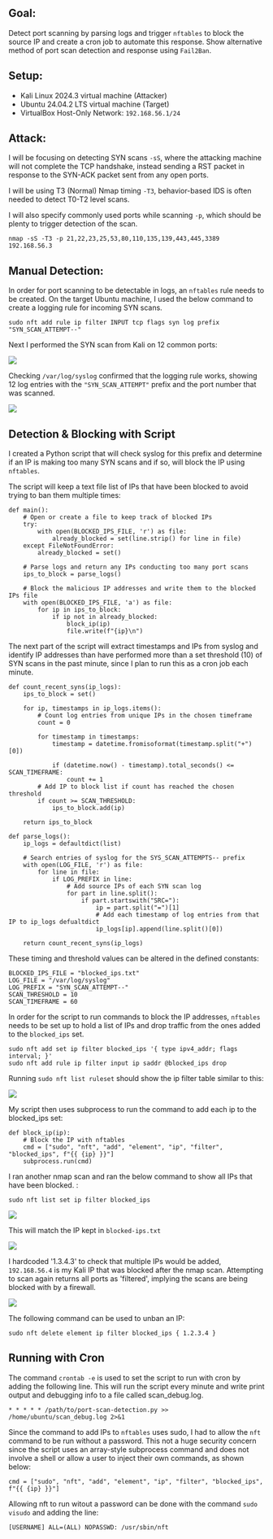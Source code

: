 ## Goal:

Detect port scanning by parsing logs and trigger `nftables` to block the source IP and create a cron job to automate this response. Show alternative method of port scan detection and response using `Fail2Ban`.

## Setup:

- Kali Linux 2024.3 virtual machine (Attacker)
- Ubuntu 24.04.2 LTS virtual machine (Target)
- VirtualBox Host-Only Network: `192.168.56.1/24`

## Attack:

I will be focusing on detecting SYN scans `-sS`, where the attacking machine will not complete the TCP handshake, instead sending a RST packet in response to the SYN-ACK packet sent from any open ports. 

I will be using T3 (Normal) Nmap timing `-T3`, behavior-based IDS is often needed to detect T0-T2 level scans.

I will also specify commonly used ports while scanning `-p`, which should be plenty to trigger detection of the scan.

`nmap -sS -T3 -p 21,22,23,25,53,80,110,135,139,443,445,3389 192.168.56.3`

## Manual Detection:

In order for port scanning to be detectable in logs, an `nftables` rule needs to be created. On the target Ubuntu machine, I used the below command to create a logging rule for incoming SYN scans.

`sudo nft add rule ip filter INPUT tcp flags syn log prefix "SYN_SCAN_ATTEMPT--"`

Next I performed the SYN scan from Kali on 12 common ports:

![](screenshots/port-scanning/nmap-scan.png)

Checking `/var/log/syslog` confirmed that the logging rule works, showing 12 log entries with the `"SYN_SCAN_ATTEMPT"` prefix and the port number that was scanned.

![](screenshots/port-scanning/manual-detection.png)

## Detection & Blocking with Script

I created a Python script that will check syslog for this prefix and determine if an IP is making too many SYN scans and if so, will block the IP using `nftables`.

The script will keep a text file list of IPs that have been blocked to avoid trying to ban them multiple times:

```
def main():
    # Open or create a file to keep track of blocked IPs
    try:
        with open(BLOCKED_IPS_FILE, 'r') as file:
            already_blocked = set(line.strip() for line in file)
    except FileNotFoundError:
        already_blocked = set()
    
    # Parse logs and return any IPs conducting too many port scans
    ips_to_block = parse_logs()

    # Block the malicious IP addresses and write them to the blocked IPs file
    with open(BLOCKED_IPS_FILE, 'a') as file:
        for ip in ips_to_block:
            if ip not in already_blocked:
                block_ip(ip)
                file.write(f"{ip}\n")
```

The next part of the script will extract timestamps and IPs from syslog and identify IP addresses than have performed more than a set threshold (10) of SYN scans in the past minute, since I plan to run this as a cron job each minute. 

```
def count_recent_syns(ip_logs):
    ips_to_block = set()

    for ip, timestamps in ip_logs.items():
        # Count log entries from unique IPs in the chosen timeframe 
        count = 0
        
        for timestamp in timestamps: 
            timestamp = datetime.fromisoformat(timestamp.split("+")[0])
            
            if (datetime.now() - timestamp).total_seconds() <= SCAN_TIMEFRAME:
                count += 1
        # Add IP to block list if count has reached the chosen threshold
        if count >= SCAN_THRESHOLD:
            ips_to_block.add(ip)
            
    return ips_to_block

def parse_logs():
    ip_logs = defaultdict(list)

    # Search entries of syslog for the SYS_SCAN_ATTEMPTS-- prefix
    with open(LOG_FILE, 'r') as file:
        for line in file:
            if LOG_PREFIX in line:
                # Add source IPs of each SYN scan log 
                for part in line.split():
                    if part.startswith("SRC="):
                        ip = part.split("=")[1]
                        # Add each timestamp of log entries from that IP to ip_logs defualtdict
                        ip_logs[ip].append(line.split()[0])
    
    return count_recent_syns(ip_logs)
```

These timing and threshold values can be altered in the defined constants:

```
BLOCKED_IPS_FILE = "blocked_ips.txt"
LOG_FILE = "/var/log/syslog"
LOG_PREFIX = "SYN_SCAN_ATTEMPT--"
SCAN_THRESHOLD = 10
SCAN_TIMEFRAME = 60
```

In order for the script to run commands to block the IP addresses, `nftables` needs to be set up to hold a list of IPs and drop traffic from the ones added to the `blocked_ips` set.

```
sudo nft add set ip filter blocked_ips '{ type ipv4_addr; flags interval; }'
sudo nft add rule ip filter input ip saddr @blocked_ips drop
```

Running `sudo nft list ruleset` should show the ip filter table similar to this:

![](screenshots/port-scanning/ip-filter.png)

My script then uses subprocess to run the command to add each ip to the blocked_ips set:

```
def block_ip(ip):
    # Block the IP with nftables
    cmd = ["sudo", "nft", "add", "element", "ip", "filter", "blocked_ips", f"{{ {ip} }}"]
    subprocess.run(cmd)
```

I ran another nmap scan and ran the below command to show all IPs that have been blocked. :

`sudo nft list set ip filter blocked_ips`

![](screenshots/port-scanning/blocked-ips-nftables.png)

This will match the IP kept in `blocked-ips.txt`

![](screenshots/port-scanning/blocked-ips-txt.png)

I hardcoded '1.3.4.3' to check that multiple IPs would be added, `192.168.56.4` is my Kali IP that was blocked after the nmap scan. Attempting to scan again returns all ports as 'filtered', implying the scans are being blocked with by a firewall.

![](screenshots/port-scanning/filtered-nmap.png)

The following command can be used to unban an IP:

`sudo nft delete element ip filter blocked_ips { 1.2.3.4 }`

## Running with Cron

The command `crontab -e` is used to set the script to run with cron by adding the following line. This will run the script every minute and write print output and debugging info to a file called scan_debug.log.

`* * * * * /path/to/port-scan-detection.py >> /home/ubuntu/scan_debug.log 2>&1`

Since the command to add IPs to `nftables` uses sudo, I had to allow the `nft` command to be run without a password. This not a huge security concern since the script uses an array-style subprocess command and does not involve a shell or allow a user to inject their own commands, as shown below:

`cmd = ["sudo", "nft", "add", "element", "ip", "filter", "blocked_ips", f"{{ {ip} }}"]`

Allowing nft to run witout a password can be done with the command `sudo visudo` and adding the line:

`[USERNAME] ALL=(ALL) NOPASSWD: /usr/sbin/nft`
